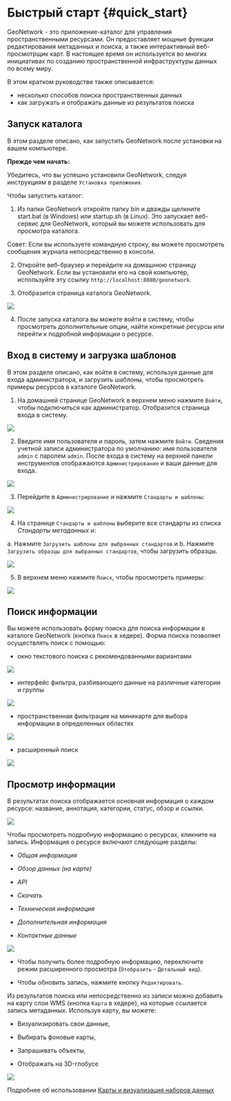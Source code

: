 # Быстрый старт {#quick_start}

GeoNetwork - это приложение-каталог для управления пространственными ресурсами. Он предоставляет мощные функции редактирования метаданных и поиска, а также интерактивный веб-просмотрщик карт. В настоящее время он используется во многих инициативах по созданию пространственной инфраструктуры данных по всему миру.

В этом кратком руководстве также описывается:

- несколько способов поиска пространственных данных
- как загружать и отображать данные из результатов поиска

## Запуск каталога

В этом разделе описано, как запустить GeoNetwork после установки на вашем компьютере.

**Прежде чем начать:**

Убедитесь, что вы успешно установили GeoNetwork, следуя инструкциям в разделе `Установка приложения`.

Чтобы запустить каталог:

1. Из папки GeoNetwork откройте папку bin и дважды щелкните start.bat (в Windows) или startup.sh (в Linux). Это запускает веб-сервис для GeoNetwork, который вы можете использовать для просмотра каталога.

Совет: Если вы используете командную строку, вы можете просмотреть сообщения журнала непосредственно в консоли.

2. Откройте веб-браузер и перейдите на домашнюю страницу GeoNetwork. Если вы установили его на свой компьютер, используйте эту ссылку ``http://localhost:8080/geonetwork``.

3. Отобразится страница каталога GeoNetwork.

![](../../install-guide/img/home-page.png)

4. После запуска каталога вы можете войти в систему, чтобы просмотреть дополнительные опции, найти конкретные ресурсы или перейти к подробной информации о ресурсе.




## Вход в систему и загрузка шаблонов

В этом разделе описано, как войти в систему, используя данные для входа администратора, и загрузить шаблоны, чтобы просмотреть примеры ресурсов в каталоге GeoNetwork.

1. На домашней странице GeoNetwork в верхнем меню нажмите `Войти`, чтобы подключиться как администратор. Отобразится страница входа в систему.

![](../../install-guide/img/signin.png)

2. Введите имя пользователя и пароль, затем нажмите `Войти`. Сведения учетной записи администратора по умолчанию: имя пользователя `admin` с паролем `admin`. После входа в систему на верхней панели инструментов отображаются `Администрирование` и ваши данные для входа.

![](../../install-guide/img/identified-user.png)

3. Перейдите в `Администрирование` и нажмите `Стандарты и шаблоны`:

![](../../install-guide/img/metadata-and-templates.png)

4. На странице `Стандарты и шаблоны` выберите все стандарты из списка *Стандарты метаданных* и:

a. Нажмите `Загрузить шаблоны для выбранных стандартов` и
b. Нажмите `Загрузить образцы для выбранных стандартов`, чтобы загрузить образцы.

![](../../install-guide/img/templates.png)

5. В верхнем меню нажмите `Поиск`, чтобы просмотреть примеры:

![](../../install-guide/img/once-samples-are-loaded.png)



## Поиск информации

Вы можете использовать форму поиска для поиска информации в каталоге GeoNetwork (кнопка `Поиск` в хедере). Форма поиска позволяет осуществлять поиск с помощью:

- окно текстового поиска с рекомендованными вариантами

![](img/full-text.png)

- интерфейс фильтра, разбивающего данные на различные категории и группы

![](img/facets.png)

- пространственная фильтрация на миникарте для выбора информации в определенных областях

![](img/spatial-filter.png)

- расширенный поиск

![](img/advanced.png)



## Просмотр информации

В результатах поиска отображается основная информация о каждом ресурсе: название, аннотация, категории, статус, обзор и ссылки.

![](img/a-result.png)

Чтобы просмотреть подробную информацию о ресурсах, кликните на запись. Информация о ресурсе включают следующие разделы:

- *Общая информация*

- *Обзор данных (на карте)*

- *API*

- *Скачать*

- *Техническая информация*

- *Дополнительная информация*

- *Контактные данные*

![](img/a-record.png)

- Чтобы получить более подробную информацию, переключите режим расширенного просмотра (`Отобразить` - `Детальный вид`).

- Чтобы обновить запись, нажмите кнопку `Редактировать`.


Из результатов поиска или непосредственно из записи можно добавить на карту слои WMS (кнопка `Карта` в хедере), на которые ссылается запись метаданных. Используя карту, вы можете:

- Визуализировать свои данные,

- Выбирать фоновые карты,

- Запрашивать объекты,

- Отображать на 3D-глобусе

![](img/map-africa-basin.png)

Подробнее об использовании [Карты и визуализация наборов данных](../map/index.md)
